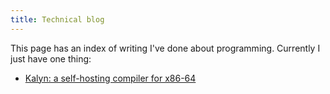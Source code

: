 ```yaml
---
title: Technical blog
---
```


This page has an index of writing I've done about programming.
Currently I just have one thing:

* [Kalyn: a self-hosting compiler for x86-64](kalyn)
